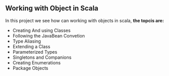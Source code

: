 Working with Object in Scala
---------------------------------
In this project we see how can working with objects in scala,  **the topcis are:**

* Creating And using Classes
* Following the JavaBean Convetion
* Type Aliasing
* Extending a Class
* Parameterized Types
* Singletons and Companions
* Creating Enumerations 
* Package Objects
